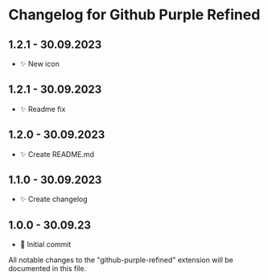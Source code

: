 # Changelog for Github Purple Refined

## 1.2.1 - 30.09.2023

- ✨ New icon

## 1.2.1 - 30.09.2023

- ✨ Readme fix

## 1.2.0 - 30.09.2023

- ✨ Create README.md

## 1.1.0 - 30.09.2023

- ✨ Create changelog

## 1.0.0 - 30.09.23

- 👾 Initial commit

All notable changes to the "github-purple-refined" extension will be documented in this file.
